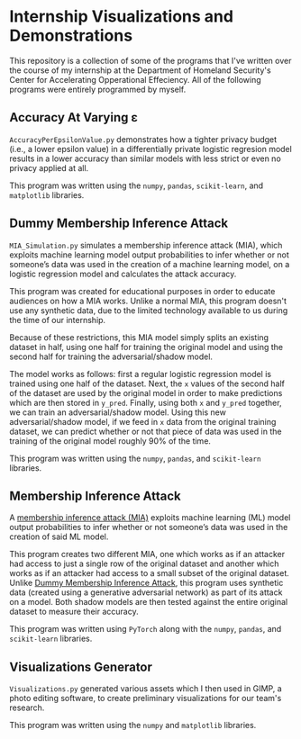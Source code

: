 # Internship Visualizations and Demonstrations 

This repository is a collection of some of the programs that I've written over the course of my internship at the Department of Homeland Security's Center for Accelerating Opperational Effeciency. All of the following programs were entirely programmed by myself.

## Accuracy At Varying ε

`AccuracyPerEpsilonValue.py` demonstrates how a tighter privacy budget (i.e., a lower epsilon value) in a differentially private logistic regresion model results in a lower accuracy than similar models with less strict or even no privacy applied at all.

This program was written using the `numpy`, `pandas`, `scikit-learn`, and `matplotlib` libraries.

## Dummy Membership Inference Attack

`MIA_Simulation.py` simulates a membership inference attack (MIA), which exploits machine learning model output probabilities to infer whether or not someone’s data was used in the creation of a machine learning model, on a logistic regression model and calculates the attack accuracy.

This program was created for educational purposes in order to educate audiences on how a MIA works.  Unlike a normal MIA, this program doesn't use any synthetic data, due to the limited technology available to us during the time of our internship.

Because of these restrictions, this MIA model simply splits an existing dataset in half, using one half for training the original model and using the second half for training the adversarial/shadow model.

The model works as follows: first a regular logistic regression model is trained using one half of the dataset.  Next, the `x` values of the second half of the dataset are used by the original model in order to make predictions which are then stored in `y_pred`. Finally, using both `x` and `y_pred` together, we can train an adversarial/shadow model. Using this new adversarial/shadow model, if we feed in `x` data from the original training dataset, we can predict whether or not that piece of data was used in the training of the original model roughly 90% of the time.

This program was written using the `numpy`, `pandas`, and `scikit-learn` libraries.

## Membership Inference Attack

A [membership inference attack (MIA)](https://arxiv.org/abs/1610.05820) exploits machine learning (ML) model output probabilities to infer whether or not someone’s data was used in the creation of said ML model.

This program creates two different MIA, one which works as if an attacker had access to just a single row of the original dataset and another which works as if an attacker had access to a small subset of the original dataset. Unlike [Dummy Membership Inference Attack](#dummy-membership-attack), this program uses synthetic data (created using a generative adversarial network) as part of its attack on a model. Both shadow models are then tested against the entire original dataset to measure their accuracy.

This program was written using `PyTorch` along with the `numpy`, `pandas`, and `scikit-learn` libraries.


## Visualizations Generator

`Visualizations.py` generated various assets which I then used in GIMP, a photo editing software, to create preliminary visualizations for our team's research.

This program was written using the `numpy` and `matplotlib` libraries.
